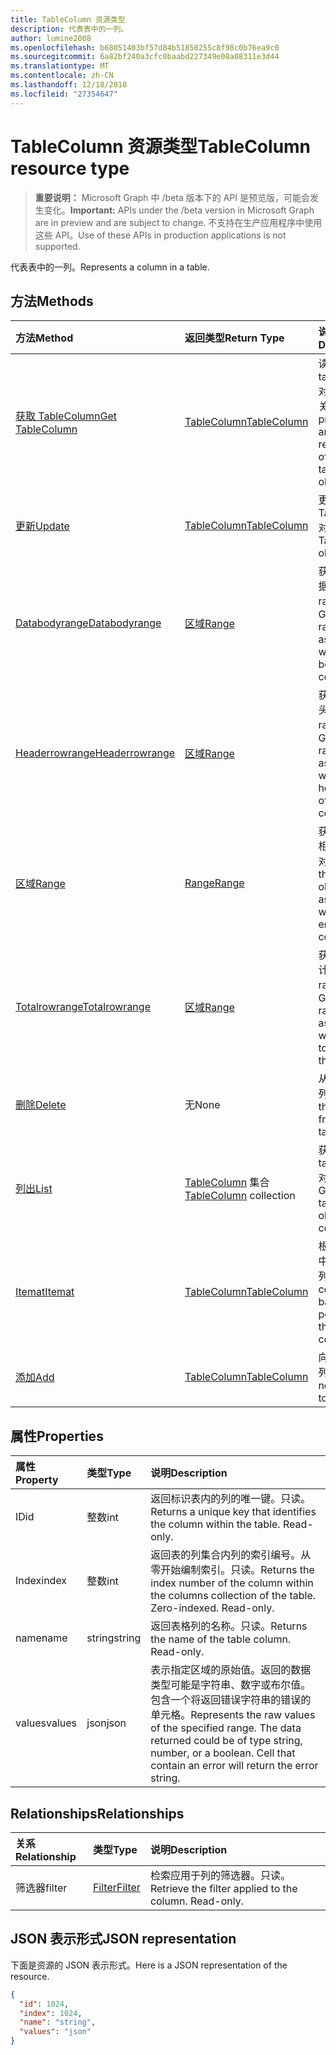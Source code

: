 ```yaml
---
title: TableColumn 资源类型
description: 代表表中的一列。
author: lumine2008
ms.openlocfilehash: b68051403bf57d84b51850255c8f98c0b76ea9c0
ms.sourcegitcommit: 6a82bf240a3cfc0baabd227349e08a08311e3d44
ms.translationtype: MT
ms.contentlocale: zh-CN
ms.lasthandoff: 12/18/2018
ms.locfileid: "27354647"
---
```

# <a name="tablecolumn-resource-type"></a><span data-ttu-id="70bd4-103">TableColumn 资源类型</span><span class="sxs-lookup"><span data-stu-id="70bd4-103">TableColumn resource type</span></span>

> <span data-ttu-id="70bd4-104">**重要说明：** Microsoft Graph 中 /beta 版本下的 API 是预览版，可能会发生变化。</span><span class="sxs-lookup"><span data-stu-id="70bd4-104">**Important:** APIs under the /beta version in Microsoft Graph are in preview and are subject to change.</span></span> <span data-ttu-id="70bd4-105">不支持在生产应用程序中使用这些 API。</span><span class="sxs-lookup"><span data-stu-id="70bd4-105">Use of these APIs in production applications is not supported.</span></span>

<span data-ttu-id="70bd4-106">代表表中的一列。</span><span class="sxs-lookup"><span data-stu-id="70bd4-106">Represents a column in a table.</span></span>


## <a name="methods"></a><span data-ttu-id="70bd4-107">方法</span><span class="sxs-lookup"><span data-stu-id="70bd4-107">Methods</span></span>

| <span data-ttu-id="70bd4-108">方法</span><span class="sxs-lookup"><span data-stu-id="70bd4-108">Method</span></span>           | <span data-ttu-id="70bd4-109">返回类型</span><span class="sxs-lookup"><span data-stu-id="70bd4-109">Return Type</span></span>    |<span data-ttu-id="70bd4-110">说明</span><span class="sxs-lookup"><span data-stu-id="70bd4-110">Description</span></span>|
|:---------------|:--------|:----------|
|[<span data-ttu-id="70bd4-111">获取 TableColumn</span><span class="sxs-lookup"><span data-stu-id="70bd4-111">Get TableColumn</span></span>](../api/tablecolumn-get.md) | [<span data-ttu-id="70bd4-112">TableColumn</span><span class="sxs-lookup"><span data-stu-id="70bd4-112">TableColumn</span></span>](tablecolumn.md) |<span data-ttu-id="70bd4-113">读取 tablecolumn 对象的属性和关系。</span><span class="sxs-lookup"><span data-stu-id="70bd4-113">Read properties and relationships of tableColumn object.</span></span>|
|[<span data-ttu-id="70bd4-114">更新</span><span class="sxs-lookup"><span data-stu-id="70bd4-114">Update</span></span>](../api/tablecolumn-update.md) | [<span data-ttu-id="70bd4-115">TableColumn</span><span class="sxs-lookup"><span data-stu-id="70bd4-115">TableColumn</span></span>](tablecolumn.md) |<span data-ttu-id="70bd4-116">更新 TableColumn 对象</span><span class="sxs-lookup"><span data-stu-id="70bd4-116">Update TableColumn object.</span></span> |
|[<span data-ttu-id="70bd4-117">Databodyrange</span><span class="sxs-lookup"><span data-stu-id="70bd4-117">Databodyrange</span></span>](../api/tablecolumn-databodyrange.md)|[<span data-ttu-id="70bd4-118">区域</span><span class="sxs-lookup"><span data-stu-id="70bd4-118">Range</span></span>](range.md)|<span data-ttu-id="70bd4-119">获取与列的数据体相关的 range 对象。</span><span class="sxs-lookup"><span data-stu-id="70bd4-119">Gets the range object associated with the data body of the column.</span></span>|
|[<span data-ttu-id="70bd4-120">Headerrowrange</span><span class="sxs-lookup"><span data-stu-id="70bd4-120">Headerrowrange</span></span>](../api/tablecolumn-headerrowrange.md)|[<span data-ttu-id="70bd4-121">区域</span><span class="sxs-lookup"><span data-stu-id="70bd4-121">Range</span></span>](range.md)|<span data-ttu-id="70bd4-122">获取与列的标头行相关的 range 对象。</span><span class="sxs-lookup"><span data-stu-id="70bd4-122">Gets the range object associated with the header row of the column.</span></span>|
|[<span data-ttu-id="70bd4-123">区域</span><span class="sxs-lookup"><span data-stu-id="70bd4-123">Range</span></span>](../api/tablecolumn-range.md)|[<span data-ttu-id="70bd4-124">Range</span><span class="sxs-lookup"><span data-stu-id="70bd4-124">Range</span></span>](range.md)|<span data-ttu-id="70bd4-125">获取与整个列相关的 range 对象。</span><span class="sxs-lookup"><span data-stu-id="70bd4-125">Gets the range object associated with the entire column.</span></span>|
|[<span data-ttu-id="70bd4-126">Totalrowrange</span><span class="sxs-lookup"><span data-stu-id="70bd4-126">Totalrowrange</span></span>](../api/tablecolumn-totalrowrange.md)|[<span data-ttu-id="70bd4-127">区域</span><span class="sxs-lookup"><span data-stu-id="70bd4-127">Range</span></span>](range.md)|<span data-ttu-id="70bd4-128">获取与列的总计行相关的 range 对象。</span><span class="sxs-lookup"><span data-stu-id="70bd4-128">Gets the range object associated with the totals row of the column.</span></span>|
|[<span data-ttu-id="70bd4-129">删除</span><span class="sxs-lookup"><span data-stu-id="70bd4-129">Delete</span></span>](../api/tablecolumn-delete.md)|<span data-ttu-id="70bd4-130">无</span><span class="sxs-lookup"><span data-stu-id="70bd4-130">None</span></span>|<span data-ttu-id="70bd4-131">从表中删除列。</span><span class="sxs-lookup"><span data-stu-id="70bd4-131">Deletes the column from the table.</span></span>|
|[<span data-ttu-id="70bd4-132">列出</span><span class="sxs-lookup"><span data-stu-id="70bd4-132">List</span></span>](../api/tablecolumn-list.md) | <span data-ttu-id="70bd4-133">[TableColumn](tablecolumn.md) 集合</span><span class="sxs-lookup"><span data-stu-id="70bd4-133">[TableColumn](tablecolumn.md) collection</span></span> |<span data-ttu-id="70bd4-134">获取 tableColumn 对象的集合。</span><span class="sxs-lookup"><span data-stu-id="70bd4-134">Get tableColumn object collection.</span></span> |
|[<span data-ttu-id="70bd4-135">Itemat</span><span class="sxs-lookup"><span data-stu-id="70bd4-135">Itemat</span></span>](../api/tablecolumncollection-itemat.md)|[<span data-ttu-id="70bd4-136">TableColumn</span><span class="sxs-lookup"><span data-stu-id="70bd4-136">TableColumn</span></span>](tablecolumn.md)|<span data-ttu-id="70bd4-137">根据其在集合中的位置获取列。</span><span class="sxs-lookup"><span data-stu-id="70bd4-137">Gets a column based on its position in the collection.</span></span>|
|[<span data-ttu-id="70bd4-138">添加</span><span class="sxs-lookup"><span data-stu-id="70bd4-138">Add</span></span>](../api/tablecolumncollection-add.md)|[<span data-ttu-id="70bd4-139">TableColumn</span><span class="sxs-lookup"><span data-stu-id="70bd4-139">TableColumn</span></span>](tablecolumn.md)|<span data-ttu-id="70bd4-140">向表中添加新列。</span><span class="sxs-lookup"><span data-stu-id="70bd4-140">Adds a new column to the table.</span></span>|

## <a name="properties"></a><span data-ttu-id="70bd4-141">属性</span><span class="sxs-lookup"><span data-stu-id="70bd4-141">Properties</span></span>
| <span data-ttu-id="70bd4-142">属性</span><span class="sxs-lookup"><span data-stu-id="70bd4-142">Property</span></span>     | <span data-ttu-id="70bd4-143">类型</span><span class="sxs-lookup"><span data-stu-id="70bd4-143">Type</span></span>   |<span data-ttu-id="70bd4-144">说明</span><span class="sxs-lookup"><span data-stu-id="70bd4-144">Description</span></span>|
|:---------------|:--------|:----------|
|<span data-ttu-id="70bd4-145">ID</span><span class="sxs-lookup"><span data-stu-id="70bd4-145">id</span></span>|<span data-ttu-id="70bd4-146">整数</span><span class="sxs-lookup"><span data-stu-id="70bd4-146">int</span></span>|<span data-ttu-id="70bd4-p102">返回标识表内的列的唯一键。只读。</span><span class="sxs-lookup"><span data-stu-id="70bd4-p102">Returns a unique key that identifies the column within the table. Read-only.</span></span>|
|<span data-ttu-id="70bd4-149">Index</span><span class="sxs-lookup"><span data-stu-id="70bd4-149">index</span></span>|<span data-ttu-id="70bd4-150">整数</span><span class="sxs-lookup"><span data-stu-id="70bd4-150">int</span></span>|<span data-ttu-id="70bd4-p103">返回表的列集合内列的索引编号。从零开始编制索引。只读。</span><span class="sxs-lookup"><span data-stu-id="70bd4-p103">Returns the index number of the column within the columns collection of the table. Zero-indexed. Read-only.</span></span>|
|<span data-ttu-id="70bd4-154">name</span><span class="sxs-lookup"><span data-stu-id="70bd4-154">name</span></span>|<span data-ttu-id="70bd4-155">string</span><span class="sxs-lookup"><span data-stu-id="70bd4-155">string</span></span>|<span data-ttu-id="70bd4-p104">返回表格列的名称。只读。</span><span class="sxs-lookup"><span data-stu-id="70bd4-p104">Returns the name of the table column. Read-only.</span></span>|
|<span data-ttu-id="70bd4-158">values</span><span class="sxs-lookup"><span data-stu-id="70bd4-158">values</span></span>|<span data-ttu-id="70bd4-159">json</span><span class="sxs-lookup"><span data-stu-id="70bd4-159">json</span></span>|<span data-ttu-id="70bd4-p105">表示指定区域的原始值。返回的数据类型可能是字符串、数字或布尔值。包含一个将返回错误字符串的错误的单元格。</span><span class="sxs-lookup"><span data-stu-id="70bd4-p105">Represents the raw values of the specified range. The data returned could be of type string, number, or a boolean. Cell that contain an error will return the error string.</span></span>|

## <a name="relationships"></a><span data-ttu-id="70bd4-163">Relationships</span><span class="sxs-lookup"><span data-stu-id="70bd4-163">Relationships</span></span>
| <span data-ttu-id="70bd4-164">关系</span><span class="sxs-lookup"><span data-stu-id="70bd4-164">Relationship</span></span> | <span data-ttu-id="70bd4-165">类型</span><span class="sxs-lookup"><span data-stu-id="70bd4-165">Type</span></span>   |<span data-ttu-id="70bd4-166">说明</span><span class="sxs-lookup"><span data-stu-id="70bd4-166">Description</span></span>|
|:---------------|:--------|:----------|
|<span data-ttu-id="70bd4-167">筛选器</span><span class="sxs-lookup"><span data-stu-id="70bd4-167">filter</span></span>|[<span data-ttu-id="70bd4-168">Filter</span><span class="sxs-lookup"><span data-stu-id="70bd4-168">Filter</span></span>](filter.md)|<span data-ttu-id="70bd4-p106">检索应用于列的筛选器。只读。</span><span class="sxs-lookup"><span data-stu-id="70bd4-p106">Retrieve the filter applied to the column. Read-only.</span></span>|

## <a name="json-representation"></a><span data-ttu-id="70bd4-171">JSON 表示形式</span><span class="sxs-lookup"><span data-stu-id="70bd4-171">JSON representation</span></span>

<span data-ttu-id="70bd4-172">下面是资源的 JSON 表示形式。</span><span class="sxs-lookup"><span data-stu-id="70bd4-172">Here is a JSON representation of the resource.</span></span>

<!-- {
  "blockType": "resource",
  "optionalProperties": [

  ],
  "@odata.type": "microsoft.graph.tableColumn"
}-->

```json
{
  "id": 1024,
  "index": 1024,
  "name": "string",
  "values": "json"
}

```

<!-- uuid: 8fcb5dbc-d5aa-4681-8e31-b001d5168d79
2015-10-25 14:57:30 UTC -->
<!-- {
  "type": "#page.annotation",
  "description": "TableColumn resource",
  "keywords": "",
  "section": "documentation",
  "tocPath": ""
}-->
